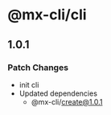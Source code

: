 # @mx-cli/cli

## 1.0.1

### Patch Changes

- init cli
- Updated dependencies
  - @mx-cli/create@1.0.1
